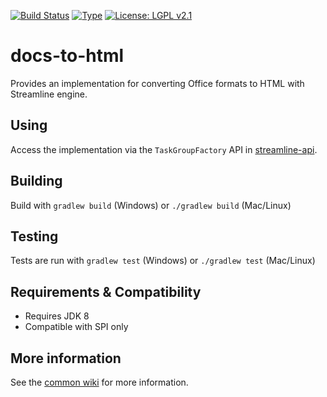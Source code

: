 [![Build Status](https://travis-ci.com/ologolo/docs-to-html.svg?branch=master)](https://travis-ci.com/ologolo/docs-to-html)
[![Type](https://img.shields.io/badge/type-provider_bundle-blue.svg)](https://github.com/ologolo/wiki/wiki/Types)
[![License: LGPL v2.1](https://img.shields.io/badge/License-LGPL%20v2%2E1%20%28or%20later%29-blue.svg)](https://www.gnu.org/licenses/lgpl-2.1)

# docs-to-html #
Provides an implementation for converting Office formats to HTML with Streamline engine.

## Using ##
Access the implementation via the `TaskGroupFactory` API in [streamline-api](http://search.maven.org/#search%7Cgav%7C1%7Cg%3A%22org.daisy.streamline%22%20AND%20a%3A%22streamline-api%22).

## Building ##
Build with `gradlew build` (Windows) or `./gradlew build` (Mac/Linux)

## Testing ##
Tests are run with `gradlew test` (Windows) or `./gradlew test` (Mac/Linux)

## Requirements & Compatibility ##
- Requires JDK 8
- Compatible with SPI only

## More information ##
See the [common wiki](https://github.com/ologolo/wiki/wiki) for more information.
